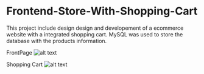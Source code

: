 # Frontend-Store-With-Shopping-Cart
This project include design design and developement of a ecommerce website with a integrated shopping cart. 
MySQL  was used to store the database with the products information.

FrontPage
![alt text](https://github.com/xacxavier/Frontend-Store-With-Shopping-Cart/blob/main/Screenshots/1.png)


Shopping Cart
![alt text](https://github.com/xacxavier/Frontend-Store-With-Shopping-Cart/blob/main/Screenshots/2.png)
